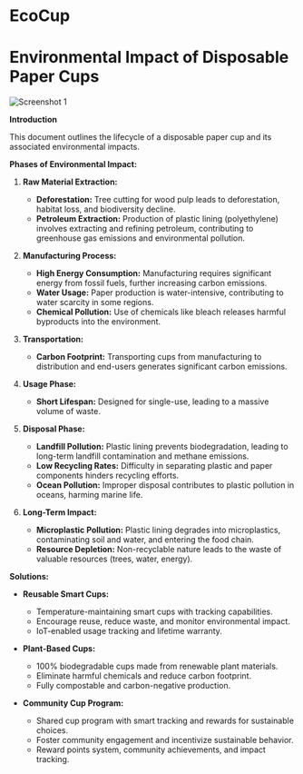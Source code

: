 #   EcoCup
# Environmental Impact of Disposable Paper Cups


![Screenshot 1](public/screenshot.png) 

**Introduction**

This document outlines the lifecycle of a disposable paper cup and its associated environmental impacts.

**Phases of Environmental Impact:**

1. **Raw Material Extraction:**
    * **Deforestation:** Tree cutting for wood pulp leads to deforestation, habitat loss, and biodiversity decline.
    * **Petroleum Extraction:** Production of plastic lining (polyethylene) involves extracting and refining petroleum, contributing to greenhouse gas emissions and environmental pollution.

2. **Manufacturing Process:**
    * **High Energy Consumption:** Manufacturing requires significant energy from fossil fuels, further increasing carbon emissions.
    * **Water Usage:** Paper production is water-intensive, contributing to water scarcity in some regions.
    * **Chemical Pollution:** Use of chemicals like bleach releases harmful byproducts into the environment.

3. **Transportation:**
    * **Carbon Footprint:** Transporting cups from manufacturing to distribution and end-users generates significant carbon emissions.

4. **Usage Phase:**
    * **Short Lifespan:** Designed for single-use, leading to a massive volume of waste.

5. **Disposal Phase:**
    * **Landfill Pollution:** Plastic lining prevents biodegradation, leading to long-term landfill contamination and methane emissions.
    * **Low Recycling Rates:** Difficulty in separating plastic and paper components hinders recycling efforts.
    * **Ocean Pollution:** Improper disposal contributes to plastic pollution in oceans, harming marine life.

6. **Long-Term Impact:**
    * **Microplastic Pollution:** Plastic lining degrades into microplastics, contaminating soil and water, and entering the food chain.
    * **Resource Depletion:** Non-recyclable nature leads to the waste of valuable resources (trees, water, energy).

**Solutions:**

* **Reusable Smart Cups:**
    * Temperature-maintaining smart cups with tracking capabilities.
    * Encourage reuse, reduce waste, and monitor environmental impact.
    * IoT-enabled usage tracking and lifetime warranty.

* **Plant-Based Cups:**
    * 100% biodegradable cups made from renewable plant materials.
    * Eliminate harmful chemicals and reduce carbon footprint.
    * Fully compostable and carbon-negative production.

* **Community Cup Program:**
    * Shared cup program with smart tracking and rewards for sustainable choices.
    * Foster community engagement and incentivize sustainable behavior.
    * Reward points system, community achievements, and impact tracking.
